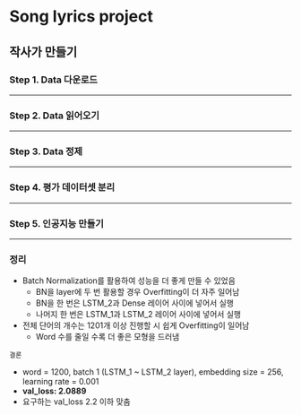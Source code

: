 # Song lyrics project
## 작사가 만들기

### Step 1. Data 다운로드
---

### Step 2. Data 읽어오기
---

### Step 3. Data 정제
---

### Step 4. 평가 데이터셋 분리
---

### Step 5. 인공지능 만들기
---

### 정리
- Batch Normalization를 활용하여 성능을 더 좋게 만들 수 있었음
    - BN을 layer에 두 번 활용할 경우 Overfitting이 더 자주 일어남
    - BN을 한 번은 LSTM_2과 Dense 레이어 사이에 넣어서 실행
    - 나머지 한 번은 LSTM_1과 LSTM_2 레이어 사이에 넣어서 실행
- 전체 단어의 개수는 1201개 이상 진행할 시 쉽게 Overfitting이 일어남
    - Word 수를 줄일 수록 더 좋은 모형을 드러냄

 ```결론```
 - word = 1200, batch 1 (LSTM_1 ~ LSTM_2 layer), embedding size = 256, learning rate = 0.001
 - **val_loss: 2.0889**
 - 요구하는 val_loss 2.2 이하 맞춤

